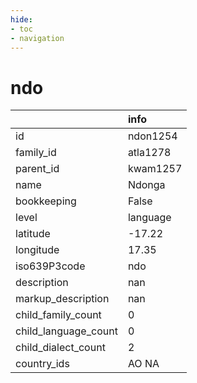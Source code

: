 ```yaml
---
hide:
- toc
- navigation
---
```

# ndo
|                      | info     |
|:---------------------|:---------|
| id                   | ndon1254 |
| family_id            | atla1278 |
| parent_id            | kwam1257 |
| name                 | Ndonga   |
| bookkeeping          | False    |
| level                | language |
| latitude             | -17.22   |
| longitude            | 17.35    |
| iso639P3code         | ndo      |
| description          | nan      |
| markup_description   | nan      |
| child_family_count   | 0        |
| child_language_count | 0        |
| child_dialect_count  | 2        |
| country_ids          | AO NA    |